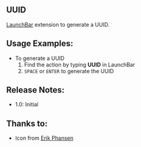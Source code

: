 ## UUID
[LaunchBar](https://www.obdev.at/products/launchbar/index.html) extension to generate a UUID.

## Usage Examples:
* To generate a UUID
    1. Find the action by typing **UUID** in LaunchBar
    2. `SPACE` or `ENTER` to generate the UUID

## Release Notes:
* 1.0: Initial

## Thanks to:
* Icon from [Erik Phansen](https://github.com/erikphansen/uuid-launchbar-action)
